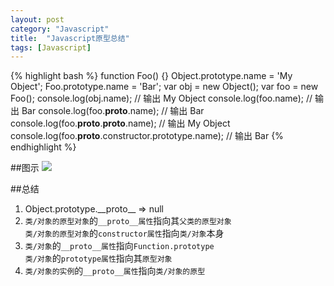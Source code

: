 ```yaml
---
layout: post
category: "Javascript"
title:  "Javascript原型总结"
tags: [Javascript]
---
```

{% highlight bash %}
function Foo() {}
Object.prototype.name = 'My Object';
Foo.prototype.name = 'Bar';
var obj = new Object();
var foo = new Foo();
console.log(obj.name); // 输出 My Object
console.log(foo.name); // 输出 Bar
console.log(foo.__proto__.name); // 输出 Bar
console.log(foo.__proto__.__proto__.name); // 输出 My Object
console.log(foo.__proto__.constructor.prototype.name); // 输出 Bar
{% endhighlight %}

##图示
<img src="https://static.panoramio.com.storage.googleapis.com/photos/medium/122612856.jpg">

##总结
1. Object.prototype.\_\_proto\_\_ => null
2. `类/对象的原型对象`的`__proto__属性`指向其`父类的原型对象`  <br/>
   `类/对象的原型对象`的`constructor属性`指向`类/对象`本身
3. `类/对象`的`__proto__属性`指向`Function.prototype`  <br/>
   `类/对象`的`prototype属性`指向其`原型对象`
4. `类/对象的实例`的`__proto__属性`指向`类/对象的原型`


